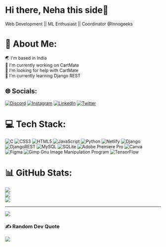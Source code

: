# Hi there, Neha this side👋
Web Development || ML Enthusiast || Coordinator @Innogeeks
# 💫 About Me:
🌏 I'm based in India<br>🔭 I'm currently working on CartMate<br>🤝 I'm looking for help with CartMate<br>🌱 I'm currently learning Django REST


## 🌐 Socials:
[![Discord](https://img.shields.io/badge/Discord-%237289DA.svg?logo=discord&logoColor=white)](https://discord.gg/https://discord.gg/WGKpyxuR) [![Instagram](https://img.shields.io/badge/Instagram-%23E4405F.svg?logo=Instagram&logoColor=white)](https://instagram.com/_neha.maurya___) [![LinkedIn](https://img.shields.io/badge/LinkedIn-%230077B5.svg?logo=linkedin&logoColor=white)](https://www.linkedin.com/in/neha-maurya-6a8771226/) [![Twitter](https://img.shields.io/badge/Twitter-%231DA1F2.svg?logo=Twitter&logoColor=white)](https://twitter.com/Neha_Maurya__) 

# 💻 Tech Stack:
![C](https://img.shields.io/badge/c-%2300599C.svg?style=flat&logo=c&logoColor=white) ![CSS3](https://img.shields.io/badge/css3-%231572B6.svg?style=flat&logo=css3&logoColor=white) ![HTML5](https://img.shields.io/badge/html5-%23E34F26.svg?style=flat&logo=html5&logoColor=white) ![JavaScript](https://img.shields.io/badge/javascript-%23323330.svg?style=flat&logo=javascript&logoColor=%23F7DF1E) ![Python](https://img.shields.io/badge/python-3670A0?style=flat&logo=python&logoColor=ffdd54) ![Netlify](https://img.shields.io/badge/netlify-%23000000.svg?style=flat&logo=netlify&logoColor=#00C7B7) ![Django](https://img.shields.io/badge/django-%23092E20.svg?style=flat&logo=django&logoColor=white) ![DjangoREST](https://img.shields.io/badge/DJANGO-REST-ff1709?style=flat&logo=django&logoColor=white&color=ff1709&labelColor=gray) ![MySQL](https://img.shields.io/badge/mysql-%2300f.svg?style=flat&logo=mysql&logoColor=white) ![SQLite](https://img.shields.io/badge/sqlite-%2307405e.svg?style=flat&logo=sqlite&logoColor=white) ![Adobe Premiere Pro](https://img.shields.io/badge/Adobe%20Premiere%20Pro-9999FF.svg?style=flat&logo=Adobe%20Premiere%20Pro&logoColor=white) ![Canva](https://img.shields.io/badge/Canva-%2300C4CC.svg?style=flat&logo=Canva&logoColor=white) 	![Figma](https://img.shields.io/badge/figma-%23F24E1E.svg?style=flat&logo=figma&logoColor=white) ![Gimp Gnu Image Manipulation Program](https://img.shields.io/badge/Gimp-657D8B?style=flat&logo=gimp&logoColor=FFFFFF) ![TensorFlow](https://img.shields.io/badge/TensorFlow-%23FF6F00.svg?style=flat&logo=TensorFlow&logoColor=white)
# 📊 GitHub Stats:
![](https://github-readme-stats.vercel.app/api?username=neha-maurya-28&theme=monokai&hide_border=true&include_all_commits=true&count_private=true)<br/>
![](https://github-readme-streak-stats.herokuapp.com/?user=neha-maurya-28&theme=monokai&hide_border=true)<br/>
![](https://github-readme-stats.vercel.app/api/top-langs/?username=neha-maurya-28&theme=monokai&hide_border=true&include_all_commits=true&count_private=true&layout=compact)

---
[![](https://visitcount.itsvg.in/api?id=neha-maurya-28&icon=5&color=12)](https://visitcount.itsvg.in)


### ✍️ Random Dev Quote
![](https://quotes-github-readme.vercel.app/api?type=horizontal&theme=dark)

